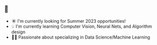 ## 🔐

- ☀️  I'm currently looking for Summer 2023 opportunities! 
- 💡  I'm currently learning Computer Vision, Neural Nets, and Algorithm design
- 🐱‍💻 Passionate about specializing in Data Science/Machine Learning
